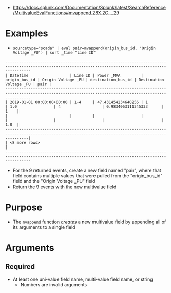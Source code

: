 - https://docs.splunk.com/Documentation/Splunk/latest/SearchReference/MultivalueEvalFunctions#mvappend.28X.2C....29
# Examples
- `sourcetype="scada" | eval pair=mvappend(origin_bus_id, 'Origin Voltage _PU') | sort _time "Line ID"`
```
-------------------------------------------------------------------------------------------------------------------------------------------------------
| Datetime                  | Line ID | Power _MVA         | origin_bus_id | Origin Voltage _PU | destination_bus_id | Destination Voltage _PU | pair |
-------------------------------------------------------------------------------------------------------------------------------------------------------
| 2019-01-01 00:00:00+00:00 | 1-4     | 47.431454234640256 | 1             | 1.0                | 4                  | 0.9834063111345333      | 1    |
|                           |         |                    |               |                    |                    |                         | 1.0  |
------------------------------------------------------------------------------------------------------------------------------------------------------|
| <8 more rows>                                                                                                                                       |
-------------------------------------------------------------------------------------------------------------------------------------------------------
```
- For the 9 returned events, create a new field named "pair", where that field contains multiple values that were pulled from the "origin_bus_id"
  field and the "Origin Voltage _PU" field
- Return the 9 events with the new multivalue field
# Purpose
- The `mvappend` function _creates_ a new multivalue field by appending all of its arguments to a single field
# Arguments
## Required
- At least one uni-value field name, multi-value field name, or string
  - Numbers are invalid arguments